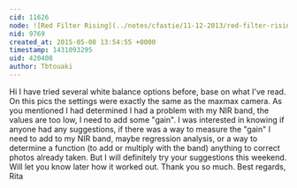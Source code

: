 ```yaml
---
cid: 11626
node: ![Red Filter Rising](../notes/cfastie/11-12-2013/red-filter-rising)
nid: 9769
created_at: 2015-05-08 13:54:55 +0000
timestamp: 1431093295
uid: 420408
author: Tbtouaki
---
```


Hi 
I have tried several white balance options before, base on what I've read.
On this pics the settings were exactly the same as the maxmax camera.
As you mentioned I had determined I had a problem with my NIR band, the values are too low, I need to add some "gain".
I was interested in knowing if anyone had any suggestions, if there was a way to measure the "gain" I need to add to my NIR band, maybe regression analysis, or a way to determine a function (to add or multiply with the band) anything to correct photos already taken.
But I will definitely try your suggestions this weekend.
Will let you know later how it worked out.
Thank you so much.
Best regards,
Rita